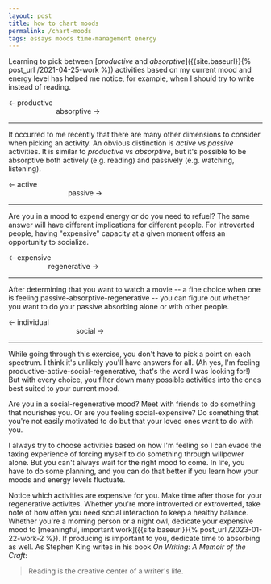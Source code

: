 ```yaml
---
layout: post
title: how to chart moods
permalink: /chart-moods
tags: essays moods time-management energy
---
```


Learning to pick between [_productive_ and _absorptive_]({{site.baseurl}}{% post_url /2021-04-25-work %}) activities based on my current mood and energy level has helped me notice, for example, when I should try to write instead of reading.
<!--more-->

&#8592; productive &nbsp; &nbsp; &nbsp; &nbsp; &nbsp; &nbsp; &nbsp; &nbsp; &nbsp; &nbsp; &nbsp; &nbsp; &nbsp; &nbsp; &nbsp; &nbsp; &nbsp; &nbsp; &nbsp; &nbsp; &nbsp; &nbsp; &nbsp; &nbsp; &nbsp; &nbsp; &nbsp; &nbsp; &nbsp; &nbsp; &nbsp; &nbsp; &nbsp; &nbsp; &nbsp; &nbsp; &nbsp; &nbsp; &nbsp; &nbsp; &nbsp; &nbsp; &nbsp; &nbsp; &nbsp; &nbsp; &nbsp; &nbsp; &nbsp; &nbsp; &nbsp; &nbsp; &nbsp; &nbsp; &nbsp; &nbsp; &nbsp; &nbsp; &nbsp; &nbsp; &nbsp; &nbsp; &nbsp; &nbsp; absorptive &#8594;

---

It occurred to me recently that there are many other dimensions to consider when picking an activity.
An obvious distinction is _active_ vs _passive_ activities.
It is similar to _productive_ vs _absorptive_, but it's possible to be absorptive both actively (e.g. reading) and passively (e.g. watching, listening).

&#8592; active &nbsp; &nbsp; &nbsp; &nbsp; &nbsp; &nbsp; &nbsp; &nbsp; &nbsp; &nbsp; &nbsp; &nbsp; &nbsp; &nbsp; &nbsp; &nbsp; &nbsp; &nbsp; &nbsp; &nbsp; &nbsp; &nbsp; &nbsp; &nbsp; &nbsp; &nbsp; &nbsp; &nbsp; &nbsp; &nbsp; &nbsp; &nbsp; &nbsp; &nbsp; &nbsp; &nbsp; &nbsp; &nbsp; &nbsp; &nbsp; &nbsp; &nbsp; &nbsp; &nbsp; &nbsp; &nbsp; &nbsp; &nbsp; &nbsp; &nbsp; &nbsp; &nbsp; &nbsp; &nbsp; &nbsp; &nbsp; &nbsp; &nbsp; &nbsp; &nbsp; &nbsp; &nbsp; &nbsp; &nbsp; &nbsp; &nbsp; &nbsp; &nbsp; &nbsp; &nbsp; &nbsp; passive &#8594;

---

Are you in a mood to expend energy or do you need to refuel?
The same answer will have different implications for different people.
For introverted people, having "expensive" capacity at a given moment offers an opportunity to socialize.

&#8592; expensive &nbsp; &nbsp; &nbsp; &nbsp; &nbsp; &nbsp; &nbsp; &nbsp; &nbsp; &nbsp; &nbsp; &nbsp; &nbsp; &nbsp; &nbsp; &nbsp; &nbsp; &nbsp; &nbsp; &nbsp; &nbsp; &nbsp; &nbsp; &nbsp; &nbsp; &nbsp; &nbsp; &nbsp; &nbsp; &nbsp; &nbsp; &nbsp; &nbsp; &nbsp; &nbsp; &nbsp; &nbsp; &nbsp; &nbsp; &nbsp; &nbsp; &nbsp; &nbsp; &nbsp; &nbsp; &nbsp; &nbsp; &nbsp; &nbsp; &nbsp; &nbsp; &nbsp; &nbsp; &nbsp; &nbsp; &nbsp; &nbsp; &nbsp; &nbsp; &nbsp; &nbsp; &nbsp; &nbsp; regenerative &#8594;

---

After determining that you want to watch a movie -- a fine choice when one is feeling passive-absorptive-regenerative -- you can figure out whether you want to do your passive absorbing alone or with other people.

&#8592; individual &nbsp; &nbsp; &nbsp; &nbsp; &nbsp; &nbsp; &nbsp; &nbsp; &nbsp; &nbsp; &nbsp; &nbsp; &nbsp; &nbsp; &nbsp; &nbsp; &nbsp; &nbsp; &nbsp; &nbsp; &nbsp; &nbsp; &nbsp; &nbsp; &nbsp; &nbsp; &nbsp; &nbsp; &nbsp; &nbsp; &nbsp; &nbsp; &nbsp; &nbsp; &nbsp; &nbsp; &nbsp; &nbsp; &nbsp; &nbsp; &nbsp; &nbsp; &nbsp; &nbsp; &nbsp; &nbsp; &nbsp; &nbsp; &nbsp; &nbsp; &nbsp; &nbsp; &nbsp; &nbsp; &nbsp; &nbsp; &nbsp; &nbsp; &nbsp; &nbsp; &nbsp; &nbsp; &nbsp; &nbsp; &nbsp; &nbsp; &nbsp; &nbsp; &nbsp; &nbsp; social &#8594;

---

While going through this exercise, you don't have to pick a point on each spectrum.
I think it's unlikely you'll have answers for all.
(Ah yes, I'm feeling productive-active-social-regenerative, that's the word I was looking for!)
But with every choice, you filter down many possible activities into the ones best suited to your current mood.

Are you in a social-regenerative mood?
Meet with friends to do something that nourishes you.
Or are you feeling social-expensive?
Do something that you're not easily motivated to do but that your loved ones want to do with you.

I always try to choose activities based on how I'm feeling so I can evade the taxing experience of forcing myself to do something through willpower alone.
But you can't always wait for the right mood to come.
In life, you have to do some planning, and you can do that better if you learn how your moods and energy levels fluctuate.

Notice which activities are expensive for you.
Make time after those for your regenerative activites.
Whether you're more introverted or extroverted, take note of how often you need social interaction to keep a healthy balance.
Whether you're a morning person or a night owl, dedicate your expensive mood to [meaningful, important work]({{site.baseurl}}{% post_url /2023-01-22-work-2 %}).
If producing is important to you, dedicate time to absorbing as well.
As Stephen King writes in his book _On Writing: A Memoir of the Craft_:
> Reading is the creative center of a writer's life.
